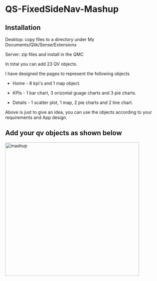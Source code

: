 # QS-FixedSideNav-Mashup

## Installation

Desktop: copy files to a directory under My Documents/Qlik/Sense/Extensions

Server: zip files and install in the QMC


In total you can add 23 QV objects.

I have designed the pages to represent the following objects

* Home - 8 kpi's and 1 map object.

* KPIs - 1 bar chart, 3 orizontal guage charts and 3 pie charts.

* Details - 1 scatter plot, 1 map, 2 pie charts and 2 line chart.

Above is just to give an idea, you can use the objects according to your requirements and App design.


## Add your qv objects as shown below

<img width="429" alt="mashup" src="https://user-images.githubusercontent.com/45965007/50148245-e40b7800-02af-11e9-91bf-4bbd36bb93b5.PNG">









